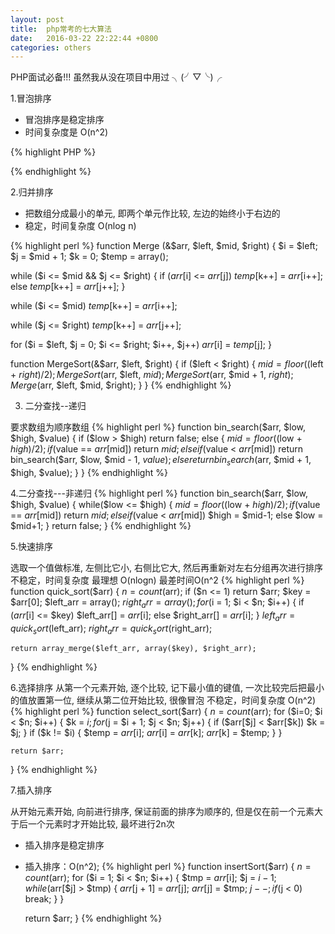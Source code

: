 ```yaml
---
layout: post
title:  php常考的七大算法
date:   2016-03-22 22:22:44 +0800
categories: others
---
```

PHP面试必备!!! 虽然我从没在项目中用过 ╮(╯▽╰)╭

1.冒泡排序

* 冒泡排序是稳定排序 
* 时间复杂度是 O(n^2)

{% highlight PHP %}
<?php 
function bubble_sort($arr) { 
  $n = count($arr); 
  for($i = 0; $i < $n-1; $i++) {
    for($j = $i + 1; $j < $n; $j++) {
      if ($arr[$j] < $arr[$i]) { 
        $temp = $arr[$i]; 
        $arr[$i] = $arr[$j]; 
        $arr[$j] = $temp; 
      } 
    } 
  } 

  return $arr;
}
?>
{% endhighlight %}

2.归并排序

* 把数组分成最小的单元, 即两个单元作比较, 左边的始终小于右边的
* 稳定，时间复杂度 O(nlog n)

{% highlight perl %}
function Merge (&$arr, $left, $mid, $right) { 
  $i = $left; 
  $j = $mid + 1; 
  $k = 0; 
  $temp = array(); 

  while ($i <= $mid && $j <= $right) { 
    if ($arr[$i] <= $arr[$j]) 
      $temp[$k++] = $arr[$i++]; 
    else 
      $temp[$k++] = $arr[$j++]; 
  } 

  while ($i <= $mid) 
    $temp[$k++] = $arr[$i++]; 

  while ($j <= $right) 
    $temp[$k++] = $arr[$j++]; 

  for ($i = $left, $j = 0; $i <= $right; $i++, $j++) 
    $arr[$i] = $temp[$j];
} 

function MergeSort(&$arr, $left, $right) { 
  if ($left < $right) { 
    $mid = floor(($left + $right) / 2); 
    MergeSort($arr, $left, $mid); 
    MergeSort($arr, $mid + 1, $right); 
    Merge($arr, $left, $mid, $right); 
  }
}
{% endhighlight %}

3. 二分查找--递归

要求数组为顺序数组
{% highlight perl %}
function bin_search($arr, $low, $high, $value) {
    if ($low > $high)
        return false;
    else {
        $mid = floor(($low + $high) / 2);
        if ($value == $arr[$mid])
            return $mid;
        elseif ($value < $arr[$mid])
            return bin_search($arr, $low, $mid - 1, $value);
        else
            return bin_search($arr, $mid + 1, $high, $value);
    }
}
{% endhighlight %}

4.二分查找---非递归
{% highlight perl %}
function bin_search($arr, $low, $high, $value) {
    while($low <= $high) {
        $mid = floor(($low + $high) / 2);
        if ($value == $arr[$mid])
            return $mid;
        elseif ($value < $arr[$mid])
            $high = $mid-1;
        else
            $low = $mid+1;
    }
    return false;
}
{% endhighlight %}


5.快速排序

选取一个值做标准, 左侧比它小, 右侧比它大, 然后再重新对左右分组再次进行排序
不稳定，时间复杂度 最理想 O(nlogn) 最差时间O(n^2
{% highlight perl %}
function quick_sort($arr) {
    $n = count($arr);
    if ($n <= 1)
        return $arr;
    $key = $arr[0];
    $left_arr = array();
    $right_arr = array();
    for ($i = 1; $i < $n; $i++) {
        if ($arr[$i] <= $key)
            $left_arr[] = $arr[$i];
        else
            $right_arr[] = $arr[$i];
    }
    $left_arr = quick_sort($left_arr);
    $right_arr = quick_sort($right_arr);

    return array_merge($left_arr, array($key), $right_arr);
}
{% endhighlight %}

6.选择排序
从第一个元素开始, 逐个比较, 记下最小值的键值, 一次比较完后把最小的值放置第一位, 继续从第二位开始比较, 很像冒泡
不稳定，时间复杂度 O(n^2)
{% highlight perl %}
function select_sort($arr) {
    $n = count($arr);
    for ($i=0; $i < $n; $i++) {
        $k = $i;
        for ($j = $i + 1; $j < $n; $j++) {
            if ($arr[$j] < $arr[$k])
                $k = $j;
            }
            if ($k != $i) {
                $temp = $arr[$i];
                $arr[$i] = $arr[$k];
                $arr[$k] = $temp;
            }
        }

    return $arr;
}
{% endhighlight %}

7.插入排序

从开始元素开始, 向前进行排序, 保证前面的排序为顺序的, 但是仅在前一个元素大于后一个元素时才开始比较, 最坏进行2n次

* 插入排序是稳定排序 
* 插入排序：O(n^2); 
{% highlight perl %}
function insertSort($arr) {
    $n = count($arr);
    for ($i = 1; $i < $n; $i++) {
        $tmp = $arr[$i];
        $j = $i-1;
        while ($arr[$j] > $tmp) {
            $arr[$j + 1] = $arr[$j];
            $arr[$j] = $tmp;
            $j--;
            if ($j < 0)
                break;
        }
    }
    
    return $arr;
}
{% endhighlight %}